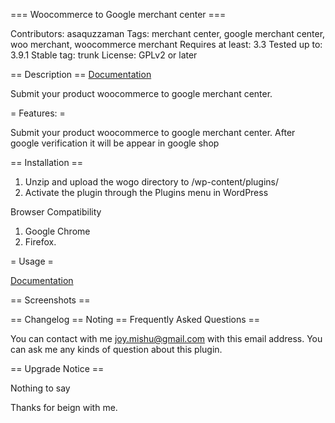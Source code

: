=== Woocommerce to Google merchant center ===

Contributors: asaquzzaman
Tags: merchant center, google merchant center, woo merchant, woocommerce merchant
Requires at least: 3.3
Tested up to: 3.9.1
Stable tag: trunk
License: GPLv2 or later

== Description ==
[Documentation](http://mishubd.com/documentation/woocommerce-to-google-merchant-center/)

Submit your product woocommerce to google merchant center.

= Features:  =

Submit your product woocommerce to google merchant center.
After google verification it will be appear in google shop


== Installation ==

1. Unzip and upload the wogo directory to /wp-content/plugins/
2. Activate the plugin through the Plugins menu in WordPress

Browser Compatibility

1. Google Chrome
2. Firefox.

= Usage =

[Documentation](http://mishubd.com/documentation/woocommerce-to-google-merchant-center/)

== Screenshots ==



== Changelog ==
Noting
== Frequently Asked Questions ==

You can contact with me joy.mishu@gmail.com with this email address. You can ask me any kinds of question about this plugin.

== Upgrade Notice ==

Nothing to say

Thanks for beign with me.



